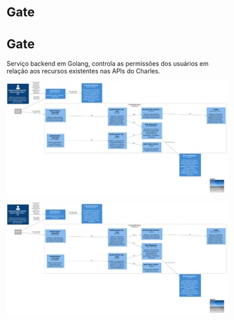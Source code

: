 # Gate

# Gate

Serviço backend em Golang, controla as permissões dos usuários em relação aos recursos existentes nas APIs do Charles.

![diagram](c3.svg)

![diagram](c3.svg)